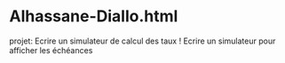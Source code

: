 # Alhassane-Diallo.html
projet:  Ecrire un simulateur de calcul des taux !  Ecrire un simulateur pour afficher les échéances
